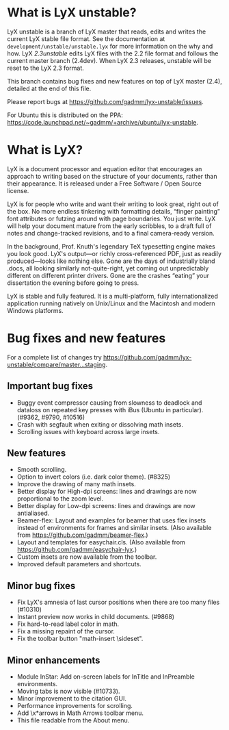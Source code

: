 # What is LyX unstable?

LyX unstable is a branch of LyX master that reads, edits and writes the current
LyX stable file format. See the documentation at
`development/unstable/unstable.lyx` for more information on the why and how. LyX
*2.3unstable* edits LyX files with the 2.2 file format and follows the current
master branch (2.4dev). When LyX 2.3 releases, unstable will be reset to the LyX
2.3 format.

This branch contains bug fixes and new features on top of LyX master (2.4),
detailed at the end of this file.

Please report bugs at <https://github.com/gadmm/lyx-unstable/issues>.

For Ubuntu this is distributed on the PPA:
<https://code.launchpad.net/~gadmm/+archive/ubuntu/lyx-unstable>.

# What is LyX?

LyX is a document processor and equation editor that encourages an approach to
writing based on the structure of your documents, rather than their
appearance. It is released under a Free Software / Open Source license.

LyX is for people who write and want their writing to look great, right out of
the box. No more endless tinkering with formatting details, “finger painting”
font attributes or futzing around with page boundaries. You just write. LyX will
help your document mature from the early scribbles, to a draft full of notes and
change-tracked revisions, and to a final camera-ready version.

In the background, Prof. Knuth's legendary TeX typesetting engine makes you look
good. LyX's output—or richly cross-referenced PDF, just as readily
produced—looks like nothing else. Gone are the days of industrially bland .docs,
all looking similarly not-quite-right, yet coming out unpredictably different on
different printer drivers. Gone are the crashes “eating” your dissertation the
evening before going to press.

LyX is stable and fully featured. It is a multi-platform, fully
internationalized application running natively on Unix/Linux and the Macintosh
and modern Windows platforms.

# Bug fixes and new features

For a complete list of changes try
<https://github.com/gadmm/lyx-unstable/compare/master...staging>.

## Important bug fixes

* Buggy event compressor causing from slowness to deadlock and dataloss on
  repeated key presses with iBus (Ubuntu in particular). (#9362, #9790, #10516)
* Crash with segfault when exiting or dissolving math insets.
* Scrolling issues with keyboard across large insets.

## New features

* Smooth scrolling.
* Option to invert colors (i.e. dark color theme). (#8325)
* Improve the drawing of many math insets.
* Better display for High-dpi screens: lines and drawings are now proportional to
  the zoom level.
* Better display for Low-dpi screens: lines and drawings are now antialiased.
* Beamer-flex: Layout and examples for beamer that uses flex insets instead of
  environments for frames and similar insets. (Also available from
  <https://github.com/gadmm/beamer-flex>.)
* Layout and templates for easychair.cls. (Also available from
  <https://github.com/gadmm/easychair-lyx>.)
* Custom insets are now available from the toolbar.
* Improved default parameters and shortcuts.

## Minor bug fixes

* Fix LyX's amnesia of last cursor positions when there are too many files (#10310)
* Instant preview now works in child documents. (#9868)
* Fix hard-to-read label color in math.
* Fix a missing repaint of the cursor.
* Fix the toolbar button "math-insert \sideset".

## Minor enhancements

* Module InStar: Add on-screen labels for InTitle and InPreamble environments.
* Moving tabs is now visible (#10733).
* Minor improvement to the citation GUI.
* Performance improvements for scrolling.
* Add \x*arrows in Math Arrows toolbar menu.
* This file readable from the About menu.
